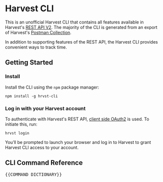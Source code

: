 # Harvest CLI

This is an unofficial Harvest CLI that contains all features available in Harvest's [REST API V2](https://help.getharvest.com/api-v2/). The majority of the CLI is generated from an export of Harvest's [Postman Collection](https://help.getharvest.com/api-v2/introduction/overview/postman-collection/).

In addition to supporting features of the REST API, the Harvest CLI provides convenient ways to track time.

## Getting Started

### Install

Install the CLI using the `npm` package manager:
```
npm install -g hrvst-cli
```

### Log in with your Harvest account

To authenticate with Harvest's REST API, [client side OAuth2](https://help.getharvest.com/api-v2/authentication-api/authentication/authentication/#for-client-side-applications) is used. To initiate this, run:
```
hrvst login
```
You’ll be prompted to launch your browser and log in to Harvest to grant Harvest CLI access to your account.

## CLI Command Reference

<pre>
{{COMMAND_DICTIONARY}}
</pre>